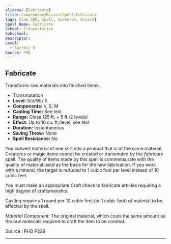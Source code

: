 ```yaml
---
aliases: [Fabricate]
title: Compendium/Basics/Spell/Fabricate
tags: [35E_SRD, Spell, Sorcerer, Wizard]
Spell Name: Fabricate
School: Transmutation
Subschool: 
Descriptor: 
Level:
  - Sor/Wiz 5
Source: PHB
---
```



## Fabricate

Transforms raw materials into finished items.

*   Transmutation
*   **Level:** Sor/Wiz 5
*   **Components:** V, S, M
*   **Casting Time:** See text
*   **Range:** Close (25 ft. + 5 ft./2 levels)
*   **Effect:** Up to 10 cu. ft./level; see text
*   **Duration:** Instantaneous
*   **Saving Throw:** None
*   **Spell Resistance:** No

<p>You convert material of one sort into a product that is of the same material. Creatures or magic items cannot be created or transmuted by the <i>fabricate</i> spell. The quality of items made by this spell is commensurate with the quality of material used as the basis for the new fabrication. If you work with a mineral, the target is reduced to 1 cubic foot per level instead of 10 cubic feet.</p><p>You must make an appropriate Craft check to fabricate articles requiring a high degree of craftsmanship.</p><p>Casting requires 1 round per 10 cubic feet (or 1 cubic foot) of material to be affected by the spell.</p><p><i>Material Component:</i> The original material, which costs the same amount as the raw materials required to craft the item to be created.</p>

Source : PHB P229

---
